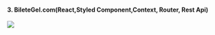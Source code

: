 <h4>3. BileteGel.com(React,Styled Component,Context, Router, Rest Api) </h4>

<a href="https://peppy-starburst-e02b42.netlify.app/" target="blank"><img src="https://i.ibb.co/gDj0X44/2.png" ></a>
